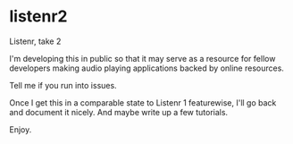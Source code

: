 listenr2
========

Listenr, take 2

I'm developing this in public so that it may serve as a resource for fellow developers making audio playing applications backed by online resources.

Tell me if you run into issues.

Once I get this in a comparable state to Listenr 1 featurewise, I'll go back and document it nicely. 
And maybe write up a few tutorials.

Enjoy.